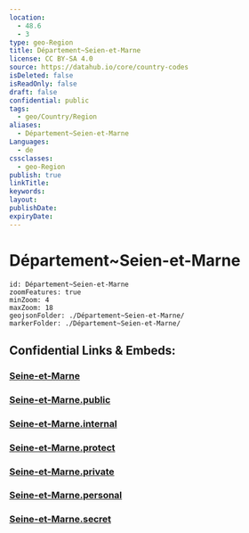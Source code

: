 ```yaml
---
location:
  - 48.6
  - 3
type: geo-Region
title: Département~Seien-et-Marne
license: CC BY-SA 4.0
source: https://datahub.io/core/country-codes
isDeleted: false
isReadOnly: false
draft: false
confidential: public
tags:
  - geo/Country/Region
aliases:
  - Département~Seien-et-Marne
Languages:
  - de
cssclasses:
  - geo-Region
publish: true
linkTitle:
keywords:
layout:
publishDate:
expiryDate:
---
```


# Département~Seien-et-Marne

```leaflet
id: Département~Seien-et-Marne
zoomFeatures: true 
minZoom: 4 
maxZoom: 18
geojsonFolder: ./Département~Seien-et-Marne/
markerFolder: ./Département~Seien-et-Marne/
```


## Confidential Links & Embeds: 

### [Seine-et-Marne](/_Standards/Earth/Continent/Europe/Europe~West/France/regions~France/Île-de-France/departments~Île-de-France/Seine-et-Marne.md) 

### [Seine-et-Marne.public](/_public/Earth/Continent/Europe/Europe~West/France/regions~France/Île-de-France/departments~Île-de-France/Seine-et-Marne.public.md) 

### [Seine-et-Marne.internal](/_internal/Earth/Continent/Europe/Europe~West/France/regions~France/Île-de-France/departments~Île-de-France/Seine-et-Marne.internal.md) 

### [Seine-et-Marne.protect](/_protect/Earth/Continent/Europe/Europe~West/France/regions~France/Île-de-France/departments~Île-de-France/Seine-et-Marne.protect.md) 

### [Seine-et-Marne.private](/_private/Earth/Continent/Europe/Europe~West/France/regions~France/Île-de-France/departments~Île-de-France/Seine-et-Marne.private.md) 

### [Seine-et-Marne.personal](/_personal/Earth/Continent/Europe/Europe~West/France/regions~France/Île-de-France/departments~Île-de-France/Seine-et-Marne.personal.md) 

### [Seine-et-Marne.secret](/_secret/Earth/Continent/Europe/Europe~West/France/regions~France/Île-de-France/departments~Île-de-France/Seine-et-Marne.secret.md)

